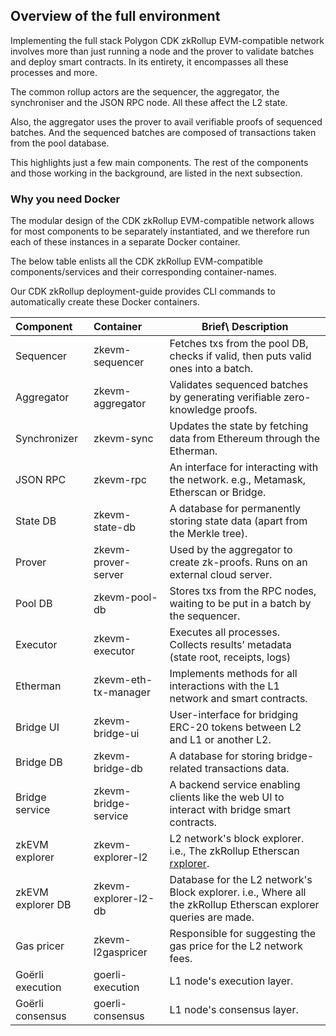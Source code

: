 ## Overview of the full environment

Implementing the full stack Polygon CDK zkRollup EVM-compatible network involves more than just running a node and the prover to validate batches and deploy smart contracts. In its entirety, it encompasses all these processes and more.

The common rollup actors are the sequencer, the aggregator, the synchroniser and the JSON RPC node. All these affect the L2 state.

Also, the aggregator uses the prover to avail verifiable proofs of sequenced batches. And the sequenced batches are composed of transactions taken from the pool database.

This highlights just a few main components. The rest of the components and those working in the background, are listed in the next subsection.

### Why you need Docker

The modular design of the CDK zkRollup EVM-compatible network allows for most components to be separately instantiated, and we therefore run each of these instances in a separate Docker container.

The below table enlists all the CDK zkRollup EVM-compatible components/services and their corresponding container-names.

Our CDK zkRollup deployment-guide provides CLI commands to automatically create these Docker containers.

| Component         | Container            | Brief\ Description                                           |
| :---------------- | :------------------- | ------------------------------------------------------------ |
| Sequencer         | zkevm-sequencer      | Fetches txs from the pool DB, checks if valid, then puts valid ones into a batch. |
| Aggregator        | zkevm-aggregator     | Validates sequenced batches by generating verifiable zero-knowledge proofs. |
| Synchronizer      | zkevm-sync           | Updates the state by fetching data from Ethereum through the Etherman. |
| JSON RPC          | zkevm-rpc            | An interface for interacting with the network. e.g., Metamask, Etherscan or Bridge. |
| State DB          | zkevm-state-db       | A database for permanently storing state data (apart from the Merkle tree). |
| Prover            | zkevm-prover-server  | Used by the aggregator to create zk-proofs. Runs on an external cloud server. |
| Pool DB           | zkevm-pool-db        | Stores txs from the RPC nodes, waiting to be put in a batch by the sequencer. |
| Executor          | zkevm-executor       | Executes all processes. Collects results’ metadata (state root, receipts, logs) |
| Etherman          | zkevm-eth-tx-manager | Implements methods for all interactions with the L1 network and smart contracts. |
| Bridge UI         | zkevm-bridge-ui      | User-interface for bridging ERC-20 tokens between L2 and L1 or another L2. |
| Bridge DB         | zkevm-bridge-db      | A database for storing bridge-related transactions data.     |
| Bridge service    | zkevm-bridge-service | A backend service enabling clients like the web UI to interact with bridge smart contracts. |
| zkEVM explorer    | zkevm-explorer-l2    | L2 network's block explorer. i.e., The zkRollup Etherscan [rxplorer](https://zkevm.polygonscan.com). |
| zkEVM explorer DB | zkevm-explorer-l2-db | Database for the L2 network's Block explorer. i.e., Where all the zkRollup Etherscan explorer queries are made. |
| Gas pricer        | zkevm-l2gaspricer    | Responsible for suggesting the gas price for the L2 network fees. |
| Goërli execution  | goerli-execution     | L1 node's execution layer.                                   |
| Goërli consensus  | goerli-consensus     | L1 node's consensus layer.       